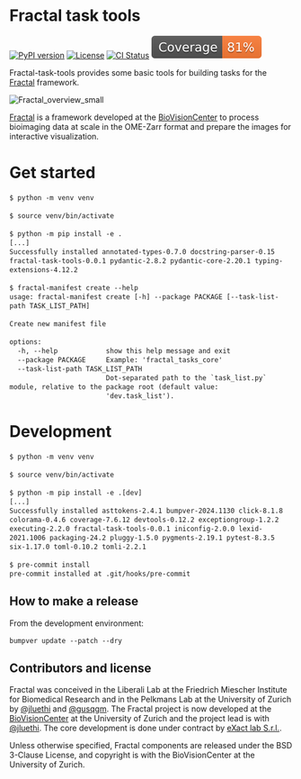 # Fractal task tools

[![PyPI version](https://img.shields.io/pypi/v/fractal-task-tools?color=gree)](https://pypi.org/project/fractal-task-tools/)
[![License](https://img.shields.io/badge/License-BSD_3--Clause-blue.svg)](https://opensource.org/licenses/BSD-3-Clause)
[![CI Status](https://github.com/fractal-analytics-platform/fractal-task-tools/actions/workflows/ci.yml/badge.svg)](https://github.com/fractal-analytics-platform/fractal-task-tools/actions/workflows/ci_pip.yml)
[![Coverage](https://raw.githubusercontent.com/fractal-analytics-platform/fractal-task-tools/python-coverage-comment-action-data/badge.svg)](https://htmlpreview.github.io/?https://github.com/fractal-analytics-platform/fractal-task-tools/blob/python-coverage-comment-action-data/htmlcov/index.html)

Fractal-task-tools provides some basic tools for building tasks for the [Fractal](https://fractal-analytics-platform.github.io/) framework.

![Fractal_overview_small](https://github.com/user-attachments/assets/666c8797-2594-4b8e-b1d2-b43fca66d1df)

[Fractal](https://fractal-analytics-platform.github.io/) is a framework developed at the [BioVisionCenter](https://www.biovisioncenter.uzh.ch/en.html) to process bioimaging data at scale in the OME-Zarr format and prepare the images for interactive visualization.


# Get started
```console
$ python -m venv venv

$ source venv/bin/activate

$ python -m pip install -e .
[...]
Successfully installed annotated-types-0.7.0 docstring-parser-0.15 fractal-task-tools-0.0.1 pydantic-2.8.2 pydantic-core-2.20.1 typing-extensions-4.12.2

$ fractal-manifest create --help
usage: fractal-manifest create [-h] --package PACKAGE [--task-list-path TASK_LIST_PATH]

Create new manifest file

options:
  -h, --help            show this help message and exit
  --package PACKAGE     Example: 'fractal_tasks_core'
  --task-list-path TASK_LIST_PATH
                        Dot-separated path to the `task_list.py` module, relative to the package root (default value:
                        'dev.task_list').

```

# Development

```console
$ python -m venv venv

$ source venv/bin/activate

$ python -m pip install -e .[dev]
[...]
Successfully installed asttokens-2.4.1 bumpver-2024.1130 click-8.1.8 colorama-0.4.6 coverage-7.6.12 devtools-0.12.2 exceptiongroup-1.2.2 executing-2.2.0 fractal-task-tools-0.0.1 iniconfig-2.0.0 lexid-2021.1006 packaging-24.2 pluggy-1.5.0 pygments-2.19.1 pytest-8.3.5 six-1.17.0 toml-0.10.2 tomli-2.2.1

$ pre-commit install
pre-commit installed at .git/hooks/pre-commit
```

## How to make a release
From the development environment:
```
bumpver update --patch --dry
```


## Contributors and license

Fractal was conceived in the Liberali Lab at the Friedrich Miescher Institute for Biomedical Research and in the Pelkmans Lab at the University of Zurich by [@jluethi](https://github.com/jluethi) and [@gusqgm](https://github.com/gusqgm). The Fractal project is now developed at the [BioVisionCenter](https://www.biovisioncenter.uzh.ch/en.html) at the University of Zurich and the project lead is with [@jluethi](https://github.com/jluethi). The core development is done under contract by [eXact lab S.r.l.](https://www.exact-lab.it).

Unless otherwise specified, Fractal components are released under the BSD 3-Clause License, and copyright is with the BioVisionCenter at the University of Zurich.
